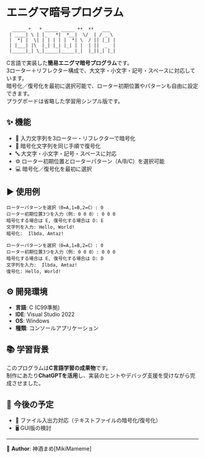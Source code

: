 # エニグマ暗号プログラム

```
  _____ *   * _____ _____ **  **   ___    
 | ____| \ | |_   *|  *__|  \/  | / _ \   
 |  *| |  \| | | | | |  *| \  / || |_| |  
 | |___| |\  |_| |_| |_| | |  | ||  _  |  
 |_____|_| \_|_____|_____|_|  |_||_| |_|  
```

C言語で実装した**簡易エニグマ暗号プログラム**です。  
3ローター＋リフレクター構成で、大文字・小文字・記号・スペースに対応しています。  
暗号化／復号化を最初に選択可能で、ローター初期位置やパターンも自由に設定できます。  
プラグボードは省略した学習用シンプル版です。

## ✨ 機能

- 📝 入力文字列を3ローター・リフレクターで暗号化
- 🔄 暗号化文字列を同じ手順で復号化  
- 🔤 大文字・小文字・記号・スペースに対応
- ⚙️ ローター初期位置とローターパターン（A/B/C）を選択可能
- 💻 暗号化／復号化を最初に選択

## ▶️ 使用例

```
ローターパターンを選択（0=A,1=B,2=C）: 0
ローター初期位置3つを入力（例: 0 0 0）: 0 0 0
暗号化する場合は E, 復号化する場合は D: E
文字列を入力: Hello, World!
暗号化:  Ilbda, Amtaz!　
```

```
ローターパターンを選択（0=A,1=B,2=C）: 0
ローター初期位置3つを入力（例: 0 0 0）: 0 0 0
暗号化する場合は E, 復号化する場合は D: D
文字列を入力:  Ilbda, Amtaz!
復号化: Hello, World!  
```

## ⚙️ 開発環境

- **言語**: C (C99準拠)
- **IDE**: Visual Studio 2022
- **OS**: Windows
- **種類**: コンソールアプリケーション

## 📚 学習背景

このプログラムは**C言語学習の成果物**です。  
制作にあたり**ChatGPTを活用**し、実装のヒントやデバッグ支援を受けながら完成させました。

## 🔮 今後の予定

- 📂 ファイル入出力対応（テキストファイルの暗号化/復号化）
- 🖥️ GUI版の検討

---

👤 **Author**: 神酒まめ[MikiMameme]
